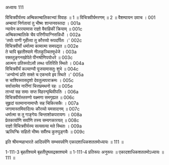 अध्यायः 111

विचित्रवीर्यस्य अम्बिकाम्बालिकाभ्यां विवाहः ॥ 1 ॥ विचित्रवीर्यमरणम् ॥ 2 ॥
वैशम्पायन उवाच ।	001  
अम्बायां निर्गतायां तु भीष्मः शान्तनवस्तदा ।	001a  
न्यायेन कारयामास राज्ञो वैवाहिकीं क्रियाम् ॥	001c  
अम्बिकाम्बालिके चैव परिणीयाग्निसन्निधौ ।	002a  
\'तयोः पाणी गृहीत्वा तु कौरव्यो रूपदर्पितः ।\'	002c  
विचित्रवीर्यो धर्मात्मा कामात्मा समपद्यत ॥	002e  
ते चापि बृहतीश्यामे नीलकुञ्चितमूर्धजे ।	003a  
रक्ततुङ्गनखोपेते पीनश्रोणिपयोधरे ॥	003c  
आत्मनः प्रतिरूपोऽसौ लब्धः पतिरिति स्थिते ।	004a  
विचित्रवीर्यं कल्याण्यौ पूजयामासतुः शुभे ॥	004c  
\'अन्योन्यं प्रति सक्ते च एकभावे इव स्थिते ।\'	005a  
स चाश्विरूपसदृशो देवतुल्यपराक्रमः ।	005c  
सर्वासामेव नारीणां चित्तप्रमथनो रहः ॥	005e  
ताभ्यां सह समाः सप्त विहरन्पृथिवीपतिः ।	006a  
विचित्रवीर्यस्तरुणो यक्ष्मणा समगृह्यत ॥	006c  
सुहृदां यतमानानामाप्तैः सह चिकित्सकैः ।	007a  
जगामास्तमिवादित्यः कौरव्यो यमसादनम् ॥	007c  
धर्मात्मा स तु गाङ्गेयः चिन्ताशोकपरायणः ।	008a  
प्रेतकार्याणि सर्वाणि तस्य सम्यगकारयत् ॥	008c  
राज्ञो विचित्रवीर्यस्य सत्यवत्या मते स्थितः ।	009a  
ऋत्विग्बिः सहितो भीष्मः सर्वैश्च कुरुपुङ्गवैः ॥	009c  

इति श्रीमन्महाभारते आदिपर्वणि सम्भवपर्वणि एकादशाधिकशततमोध्यायः ॥ 111 ॥

1-111-3 बृहतीश्यामे बृहतीपुष्पवद्रक्तश्यामे ॥ 1-111-4 प्रतिरूपः अनुरूपः ॥ एकादशाधिकशततमोऽध्यायः ॥ 111 ॥
